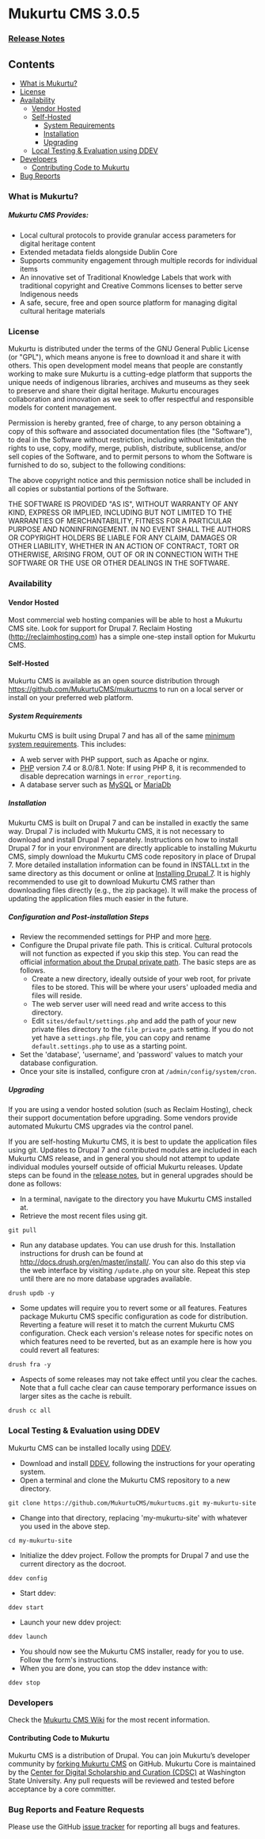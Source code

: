 # Mukurtu CMS 3.0.5
### [Release Notes](VERSION.md)

## Contents
* [What is Mukurtu?](#whatis)
* [License](#license)
* [Availability](#availability)
  * [Vendor Hosted](#vendor-hosted)
  * [Self-Hosted](#self-hosted)
    * [System Requirements](#system-requirements)
    * [Installation](#installation)
    * [Upgrading](#upgrading)
  * [Local Testing & Evaluation using DDEV](#ddev)
* [Developers](#developers)
  * [Contributing Code to Mukurtu](#code-contributing)
* [Bug Reports](#bug-reports)

### <a name="whatis"></a>What is Mukurtu?
##### Mukurtu CMS Provides:

* Local cultural protocols to provide granular access parameters for digital heritage content
* Extended metadata fields alongside Dublin Core
* Supports community engagement through multiple records for individual items
* An innovative set of Traditional Knowledge Labels that work with traditional copyright and Creative Commons licenses to better serve Indigenous needs
* A safe, secure, free and open source platform for managing digital cultural heritage materials

### <a name="license"></a>License

Mukurtu is distributed under the terms of the GNU General Public License (or "GPL"), which means anyone is free to download it and share it with others. This open development model means that people are constantly working to make sure Mukurtu is a cutting-edge platform that supports the unique needs of indigenous libraries, archives and museums as they seek to preserve and share their digital heritage. Mukurtu encourages collaboration and innovation as we seek to offer respectful and responsible models for content management.

Permission is hereby granted, free of charge, to any person obtaining a copy of this software and associated documentation files (the "Software"), to deal in the Software without restriction, including without limitation the rights to use, copy, modify, merge, publish, distribute, sublicense, and/or sell copies of the Software, and to permit persons to whom the Software is furnished to do so, subject to the following conditions:

The above copyright notice and this permission notice shall be included in all copies or substantial portions of the Software.

THE SOFTWARE IS PROVIDED "AS IS", WITHOUT WARRANTY OF ANY KIND, EXPRESS OR IMPLIED, INCLUDING BUT NOT LIMITED TO THE WARRANTIES OF MERCHANTABILITY, FITNESS FOR A PARTICULAR PURPOSE AND NONINFRINGEMENT. IN NO EVENT SHALL THE AUTHORS OR COPYRIGHT HOLDERS BE LIABLE FOR ANY CLAIM, DAMAGES OR OTHER LIABILITY, WHETHER IN AN ACTION OF CONTRACT, TORT OR OTHERWISE, ARISING FROM, OUT OF OR IN CONNECTION WITH THE SOFTWARE OR THE USE OR OTHER DEALINGS IN THE SOFTWARE.

### <a name="availability"></a>Availability

#### <a name="vendor-hosted"></a> Vendor Hosted
Most commercial web hosting companies will be able to host a Mukurtu CMS site. Look for support for Drupal 7. Reclaim Hosting (http://reclaimhosting.com) has a simple one-step install option for Mukurtu CMS.

#### <a name="self-hosted"></a>Self-Hosted
Mukurtu CMS is available as an open source distribution through https://github.com/MukurtuCMS/mukurtucms to run on a local server or install on your preferred web platform.

##### <a name="system-requirements"></a>System Requirements
Mukurtu CMS is built using Drupal 7 and has all of the same [minimum system requirements](https://www.drupal.org/docs/7/system-requirements). This includes:
* A web server with PHP support, such as Apache or nginx.
* [PHP](http://www.php.net/) version 7.4 or 8.0/8.1. Note: If using PHP 8, it is recommended to disable deprecation warnings in `error_reporting`.
* A database server such as [MySQL](http://www.mysql.com/) or [MariaDb](https://mariadb.org/)

##### <a name="installation"></a>Installation
Mukurtu CMS is built on Drupal 7 and can be installed in exactly the same way. Drupal 7 is included with Mukurtu CMS, it is not necessary to download and install Drupal 7 separately. Instructions on how to install Drupal 7 for in your environment are directly applicable to installing Mukurtu CMS, simply download the Mukurtu CMS code repository in place of Drupal 7. More detailed installation information can be found in INSTALL.txt in the same directory as this document or online at [Installing Drupal 7](https://www.drupal.org/docs/7/install). It is highly recommended to use git to download Mukurtu CMS rather than downloading files directly (e.g., the zip package). It will make the process of updating the application files much easier in the future.

##### Configuration and Post-installation Steps
* Review the recommended settings for PHP and more [here](https://github.com/MukurtuCMS/mukurtucms/wiki/Quick-Installation-Information-for-Experienced-Drupal-Admins).
* Configure the Drupal private file path. This is critical. Cultural protocols will not function as expected if you skip this step. You can read the official [information about the Drupal private path](https://www.drupal.org/docs/7/core/modules/file/overview). The basic steps are as follows.
  * Create a new directory, ideally outside of your web root, for private files to be stored. This will be where your users' uploaded media and files will reside.
  * The web server user will need read and write access to this directory.
  * Edit `sites/default/settings.php` and add the path of your new private files directory to the `file_private_path` setting. If you do not yet have a `settings.php` file, you can copy and rename `default.settings.php` to use as a starting point.
* Set the 'database', 'username', and 'password' values to match your database configuration.
* Once your site is installed, configure cron at `/admin/config/system/cron`.

##### <a name="upgrading"></a>Upgrading

If you are using a vendor hosted solution (such as Reclaim Hosting), check their support documentation before upgrading. Some vendors provide automated Mukurtu CMS upgrades via the control panel.

If you are self-hosting Mukurtu CMS, it is best to update the application files using git. Updates to Drupal 7 and contributed modules are included in each Mukurtu CMS release, and in general you should not attempt to update individual modules yourself outside of official Mukurtu releases. Update steps can be found in the [release notes](https://github.com/MukurtuCMS/mukurtucms/blob/master/VERSION.md), but in general upgrades should be done as follows:

* In a terminal, navigate to the directory you have Mukurtu CMS installed at.
* Retrieve the most recent files using git.
```
git pull
```
* Run any database updates. You can use drush for this. Installation instructions for drush can be found at http://docs.drush.org/en/master/install/. You can also do this step via the web interface by visiting `/update.php` on your site. Repeat this step until there are no more database upgrades available.
 ```
 drush updb -y
 ```
* Some updates will require you to revert some or all features. Features package Mukurtu CMS specific configuration as code for distribution. Reverting a feature will reset it to match the current Mukurtu CMS configuration. Check each version's release notes for specific notes on which features need to be reverted, but as an example here is how you could revert all features:
```
drush fra -y
```
* Aspects of some releases may not take effect until you clear the caches. Note that a full cache clear can cause temporary performance issues on larger sites as the cache is rebuilt.
```
drush cc all
```


### <a name="ddev"></a>Local Testing & Evaluation using DDEV
Mukurtu CMS can be installed locally using [DDEV](https://ddev.com/).
* Download and install [DDEV](https://github.com/drud/ddev), following the instructions for your operating system.
* Open a terminal and clone the Mukurtu CMS repository to a new directory.
```
git clone https://github.com/MukurtuCMS/mukurtucms.git my-mukurtu-site
```
* Change into that directory, replacing 'my-mukurtu-site' with whatever you used in the above step.
```
cd my-mukurtu-site
```
* Initialize the ddev project. Follow the prompts for Drupal 7 and use the current directory as the docroot.
```
ddev config
```
* Start ddev:
```
ddev start
```
* Launch your new ddev project:
```
ddev launch
```
* You should now see the Mukurtu CMS installer, ready for you to use. Follow the form's instructions.
* When you are done, you can stop the ddev instance with:
```
ddev stop
```

### <a name="developers"></a>Developers

Check the [Mukurtu CMS Wiki](https://github.com/MukurtuCMS/mukurtucms/wiki) for the most recent information.

#### <a name="code-contributing"></a>Contributing Code to Mukurtu
Mukurtu CMS is a distribution of Drupal. You can join Mukurtu’s developer community by [forking Mukurtu CMS](https://github.com/mukurtucms/mukurtucms) on GitHub.
Mukurtu Core is maintained by the [Center for Digital Scholarship and Curation (CDSC)](http://cdsc.libraries.wsu.edu) at Washington State University. Any pull requests will be reviewed and tested before acceptance by a core committer.

### <a name="bug-reports"></a>Bug Reports and Feature Requests
Please use the GitHub [issue tracker](https://github.com/MukurtuCMS/mukurtucms/issues) for reporting all bugs and features.

